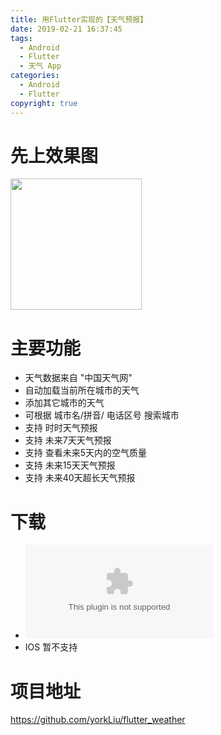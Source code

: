 ```yaml
---
title: 用Flutter实现的【天气预报】
date: 2019-02-21 16:37:45
tags:
  - Android
  - Flutter
  - 天气 App
categories:
  - Android
  - Flutter
copyright: true  
---
```


# 先上效果图
<a target="_blank" rel="noopener noreferrer" href="/uploads/creenshots/flutter_weather_demo.gif"><img src="/uploads/creenshots/flutter_weather_demo.gif" alt="" width="210px" style="width:210px"></a>

# 主要功能
- 天气数据来自 "中国天气网"
- 自动加载当前所在城市的天气
- 添加其它城市的天气
- 可根据 城市名/拼音/ 电话区号 搜索城市
- 支持 时时天气预报
- 支持 未来7天天气预报
- 支持 查看未来5天内的空气质量
- 支持 未来15天天气预报
- 支持 未来40天超长天气预报

# 下载
- ![Android Release V_1.0.0](/uploads/downloads/weather_release_1.0.0.apk)
- IOS 暂不支持

# 项目地址
https://github.com/yorkLiu/flutter_weather
